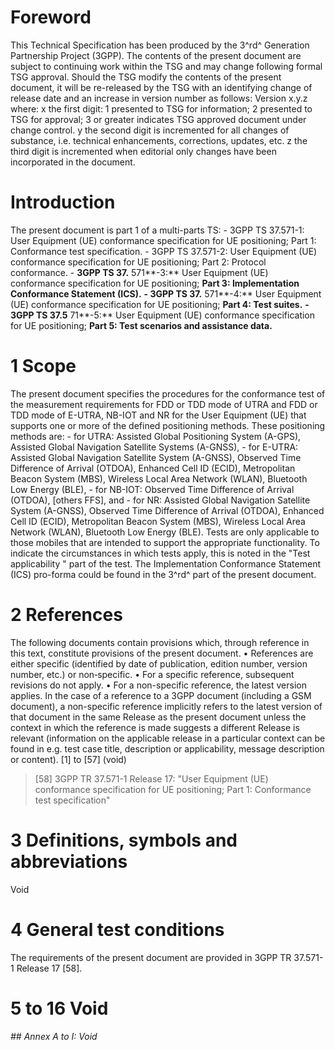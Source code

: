 # Foreword
This Technical Specification has been produced by the 3^rd^ Generation
Partnership Project (3GPP).
The contents of the present document are subject to continuing work within the
TSG and may change following formal TSG approval. Should the TSG modify the
contents of the present document, it will be re-released by the TSG with an
identifying change of release date and an increase in version number as
follows:
Version x.y.z
where:
x the first digit:
1 presented to TSG for information;
2 presented to TSG for approval;
3 or greater indicates TSG approved document under change control.
y the second digit is incremented for all changes of substance, i.e. technical
enhancements, corrections, updates, etc.
z the third digit is incremented when editorial only changes have been
incorporated in the document.
# Introduction
The present document is part 1 of a multi-parts TS:
\- 3GPP TS 37.571-1: User Equipment (UE) conformance specification for UE
positioning; Part 1: Conformance test specification.
\- 3GPP TS 37.571-2: User Equipment (UE) conformance specification for UE
positioning; Part 2: Protocol conformance.
\- **3GPP TS 37.** 571**-3:** User Equipment (UE) conformance specification
for UE positioning; **Part 3: Implementation Conformance Statement (ICS).**
**\- 3GPP TS 37.** 571**-4:** User Equipment (UE) conformance specification
for UE positioning; **Part 4: Test suites.**
**\- 3GPP TS 37.5** 71**-5:** User Equipment (UE) conformance specification
for UE positioning; **Part 5: Test scenarios and assistance data.**
# 1 Scope
The present document specifies the procedures for the conformance test of the
measurement requirements for FDD or TDD mode of UTRA and FDD or TDD mode of
E-UTRA, NB-IOT and NR for the User Equipment (UE) that supports one or more of
the defined positioning methods. These positioning methods are:
\- for UTRA: Assisted Global Positioning System (A-GPS), Assisted Global
Navigation Satellite Systems (A-GNSS),
\- for E-UTRA: Assisted Global Navigation Satellite System (A-GNSS), Observed
Time Difference of Arrival (OTDOA), Enhanced Cell ID (ECID), Metropolitan
Beacon System (MBS), Wireless Local Area Network (WLAN), Bluetooth Low Energy
(BLE),
\- for NB-IOT: Observed Time Difference of Arrival (OTDOA), [others FFS], and
\- for NR: Assisted Global Navigation Satellite System (A-GNSS), Observed Time
Difference of Arrival (OTDOA), Enhanced Cell ID (ECID), Metropolitan Beacon
System (MBS), Wireless Local Area Network (WLAN), Bluetooth Low Energy (BLE).
Tests are only applicable to those mobiles that are intended to support the
appropriate functionality. To indicate the circumstances in which tests apply,
this is noted in the "Test applicability \" part of the test.
The Implementation Conformance Statement (ICS) pro-forma could be found in the
3^rd^ part of the present document.
# 2 References
The following documents contain provisions which, through reference in this
text, constitute provisions of the present document.
• References are either specific (identified by date of publication, edition
number, version number, etc.) or non‑specific.
• For a specific reference, subsequent revisions do not apply.
• For a non-specific reference, the latest version applies. In the case of a
reference to a 3GPP document (including a GSM document), a non-specific
reference implicitly refers to the latest version of that document in the same
Release as the present document unless the context in which the reference is
made suggests a different Release is relevant (information on the applicable
release in a particular context can be found in e.g. test case title,
description or applicability, message description or content).
[1] to [57] (void)
> [58] 3GPP TR 37.571-1 Release 17: \"User Equipment (UE) conformance
> specification for UE positioning; Part 1: Conformance test specification\"
# 3 Definitions, symbols and abbreviations
Void
# 4 General test conditions
The requirements of the present document are provided in 3GPP TR 37.571-1
Release 17 [58].
# 5 to 16 Void
###### ## Annex A to I: Void
#